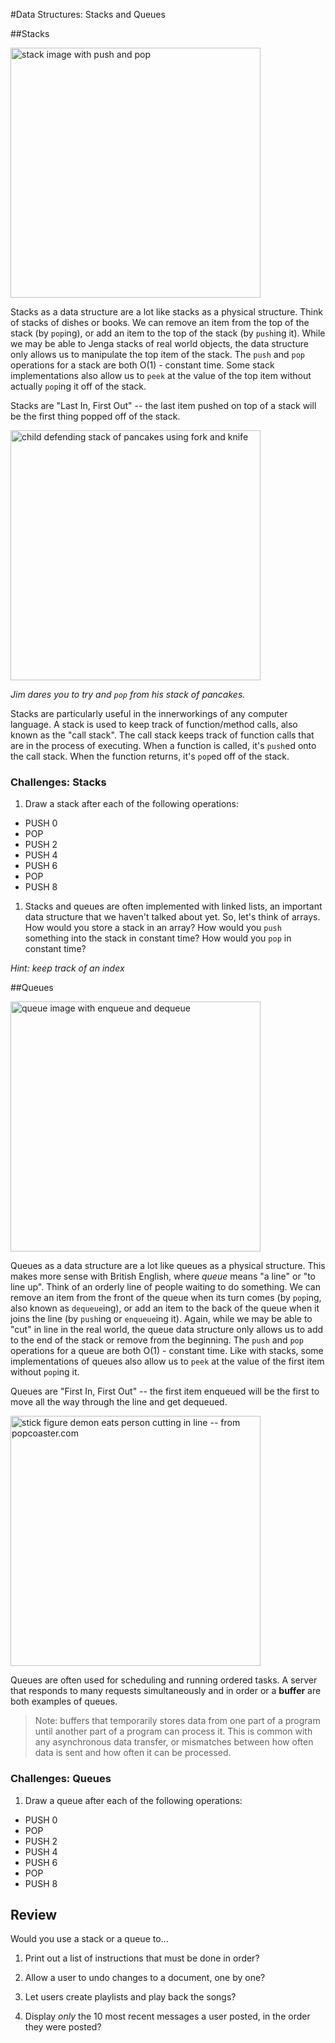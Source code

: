 #Data Structures: Stacks and Queues

##Stacks

<img src="https://upload.wikimedia.org/wikipedia/commons/thumb/2/29/Data_stack.svg/2000px-Data_stack.svg.png" width="400px" alt="stack image with push and pop">

Stacks as a data structure are a lot like stacks as a physical structure. Think of stacks of dishes or books. We can remove an item from the top of the stack (by `pop`ing), or add an item to the top of the stack (by `push`ing it). While we may be able to Jenga stacks of real world objects, the data structure only allows us to manipulate the top item of the stack.  The `push` and `pop` operations for a stack are both O(1) - constant time. Some stack implementations also allow us to `peek` at the value of the top item without actually `pop`ing it off of the stack.

Stacks are "Last In, First Out" -- the last item pushed on top of a stack will be the first thing popped off of the stack.  

<img src="http://stratton.d11.org/PublishingImages/kid%20with%20pancakes.gif" alt="child defending stack of pancakes using fork and knife" width="400px">

*Jim dares you to try and `pop` from his stack of pancakes.*

Stacks are particularly useful in the innerworkings of any computer language. A stack is used to keep track of function/method calls, also known as the "call stack". The call stack keeps track of function calls that are in the process of executing.  When a function is called, it's `push`ed onto the call stack. When the function returns, it's `pop`ed off of the stack.
 
### Challenges: Stacks

1. Draw a stack after each of the following operations:

  * PUSH 0
  * POP
  * PUSH 2
  * PUSH 4
  * PUSH 6
  * POP
  * PUSH 8


1. Stacks and queues are often implemented with linked lists, an important data structure that we haven't talked about yet.  So, let's think of arrays.  How would you store a stack in an array?  How would you `push` something into the stack in constant time? How would you `pop` in constant time?


  *Hint: keep track of an index*


##Queues

<img src="https://upload.wikimedia.org/wikipedia/commons/thumb/5/52/Data_Queue.svg/2000px-Data_Queue.svg.png" width="400px" alt="queue image with enqueue and dequeue">

Queues as a data structure are a lot like queues as a physical structure. This makes more sense with British English, where *queue* means "a line" or "to line up". Think of an orderly line of people waiting to do something. We can remove an item from the front of the queue when its turn comes (by `pop`ing, also known as `dequeue`ing), or add an item to the back of the queue when it joins the line (by `push`ing or `enqueue`ing it). Again, while we may be able to "cut" in line in the real world, the queue data structure only allows us to add to the end of the stack or remove from the beginning.  The `push` and `pop` operations for a queue are both O(1) - constant time.  Like with stacks, some implementations of queues also allow us to `peek` at the value of the first item without `pop`ing it.

Queues are "First In, First Out" -- the first item enqueued will be the first to move all the way through the line and get dequeued.

<img src="http://www.rioleo.org/images/static/queuesafety.jpg" alt="stick figure demon eats person cutting in line -- from popcoaster.com" width="400px">

Queues are often used for scheduling and running ordered tasks. A server that responds to many requests simultaneously and in order or a **buffer** are both examples of queues.

> Note: buffers that temporarily stores data from one part of a program until another part of a program can process it. This is common with any asynchronous data transfer, or mismatches between how often data is sent and how often it can be processed.

### Challenges: Queues

1.  Draw a queue after each of the following operations:

  * PUSH 0
  * POP
  * PUSH 2
  * PUSH 4
  * PUSH 6
  * POP
  * PUSH 8

## Review

Would you use a stack or a queue to...

1. Print out a list of instructions that must be done in order?

1. Allow a user to undo changes to a document, one by one?

1. Let users create playlists and play back the songs?

1. Display *only* the 10 most recent messages a user posted, in the order they were posted?